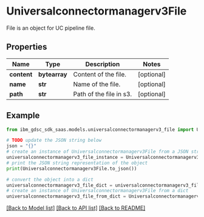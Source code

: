 # Universalconnectormanagerv3File

File is an object for UC pipeline file.

## Properties

Name | Type | Description | Notes
------------ | ------------- | ------------- | -------------
**content** | **bytearray** | Content of the file. | [optional] 
**name** | **str** | Name of the file. | [optional] 
**path** | **str** | Path of the file in s3. | [optional] 

## Example

```python
from ibm_gdsc_sdk_saas.models.universalconnectormanagerv3_file import Universalconnectormanagerv3File

# TODO update the JSON string below
json = "{}"
# create an instance of Universalconnectormanagerv3File from a JSON string
universalconnectormanagerv3_file_instance = Universalconnectormanagerv3File.from_json(json)
# print the JSON string representation of the object
print(Universalconnectormanagerv3File.to_json())

# convert the object into a dict
universalconnectormanagerv3_file_dict = universalconnectormanagerv3_file_instance.to_dict()
# create an instance of Universalconnectormanagerv3File from a dict
universalconnectormanagerv3_file_from_dict = Universalconnectormanagerv3File.from_dict(universalconnectormanagerv3_file_dict)
```
[[Back to Model list]](../README.md#documentation-for-models) [[Back to API list]](../README.md#documentation-for-api-endpoints) [[Back to README]](../README.md)


